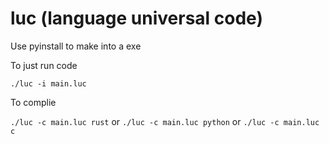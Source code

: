 # luc (language universal code)

Use pyinstall to make into a exe

To just run code

`./luc -i main.luc`

To complie

`./luc -c main.luc rust`
or
`./luc -c main.luc python`
or
`./luc -c main.luc c`

